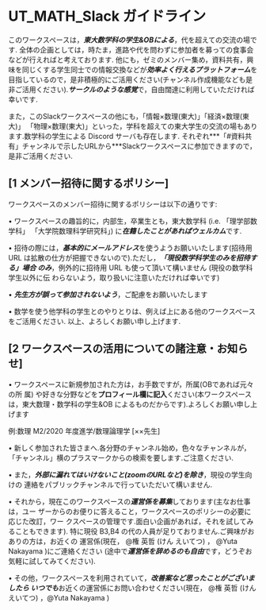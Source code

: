 # UT_MATH_Slack ガイドライン
このワークスペースは，***東大数学科の学生&OBによる***，代を超えての交流の場です. 全体の企画としては，時たま，進路や代を問わずに参加者を募っての食事会などが行えればと考えております. 
他にも，ゼミのメンバー集め，資料共有，興味を同じくする学生同士での情報交換などが***効率よく行えるプラットフォーム***を目指しているので，是非積極的にご活用ください(チャンネル作成機能なども是非ご活用ください).***サークルのような感覚***で，自由闊達に利用していただければ幸いです.

また，このSlackワークスペースの他にも，「情報×数理(東大)」「経済×数理(東大)」 「物理×数理(東大)」といった，学科を超えての東大学生の交流の場もあります.数学科の学生による Discord サーバも存在します.
それぞれ***「#資料共有」チャンネルで示したURLから***Slackワークスペースに参加できますので，是非ご活用ください.

## [1 メンバー招待に関するポリシー]

ワークスペースのメンバー招待に関するポリシーは以下の通りです:

• ワークスペースの趣旨的に，内部生，卒業生とも，東大数学科 (i.e. 「理学部数学科」 「大学院数理科学研究科」) に***在籍したことがあればウェルカム***です.

• 招待の際には，***基本的にメールアドレス***を使うようお願いいたします(招待用URL は拡散の仕方が把握できないので).ただし，***「現役数学科学生のみを招待する」場合 のみ***，例外的に招待用 URL も使って頂いて構いません (現役の数学科学生以外に伝 わらないよう，取り扱いに注意いただければ幸いです)

• ***先生方が誤って参加されないよう***，ご配慮をお願いいたします

• 数学を使う他学科の学生とのやりとりは、例えば上にある他のワークスペースをご活用ください.
以上、よろしくお願い申し上げます.

## [2 ワークスペースの活用についての諸注意・お知らせ]

• ワークスペースに新規参加された方は，お手数ですが，所属(OBであれば元々の所
属) や好きな分野などを**プロフィール欄に記入**ください(本ワークスペースは，東大数理・数学科の学生&OB によるものだからです).よろしくお願い申し上げます 

例:数理 M2/2020 年度進学/数理論理学 [××先生]

• 新しく参加された皆さまへ.各分野のチャンネル始め，色々なチャンネルが，「チャンネル」横のプラスマークからの検索を要します.ご注意ください.

• また，***外部に漏れてはいけないこと(zoomのURLなど)を除き***，現役の学生向けの 連絡をパブリックチャンネルで行っていただいて構いません.

• それから，現在このワークスペースの***運営係を募集***しております(主なお仕事は，ユー ザーからのお便りに答えること，ワークスペースのポリシーの必要に応じた改訂，ワー クスペースの管理です.面白い企画があれば，それを試してみることもできます). 特に現役 B3,B4 の代の人員が足りておりません.ご興味がおありの方は，お近くの 運営係(現在， @権 英哲 (けん えいてつ) ， @Yuta Nakayama )にご連絡ください
(途中で***運営係を辞めるのも自由***です，どうぞお気軽に試してみてください).

• その他，ワークスペースを利用されていて，***改善案など思ったことがございましたら いつでも***お近くの運営係にお問い合わせください(現在， @権 英哲 (けん えいてつ) ，@Yuta Nakayama )
        
